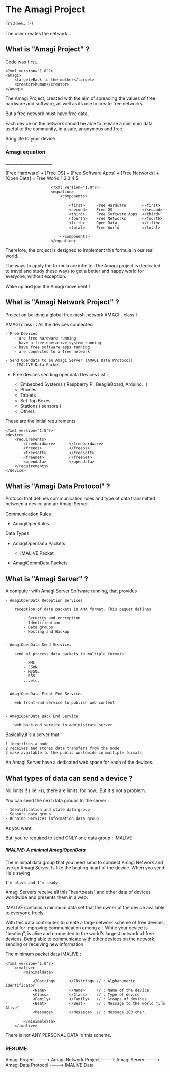The Amagi Project
=================




I´m alive... :-)

The user creates the network...





What is "Amagi Project" ?
-------------------------------

Code was first..
    
    <?xml version="1.0"?>
    <amagi>
        <target>Back to the mother</target>
        <creator>human</creator>
    </amagi>

The Amagi Project, created with the aim of spreading the values of free hardware and software,
as well as its use to create free networks.

But a free network must have free data.

Each device on the network should be able to release a minimum data useful to the community,
in a safe, anonymous and free.

Bring life to your device



<h3>Amagi equation</h3>
_______________________


[Free Hardware] + [Free OS]  + [Free Software Apps] + [Free Networks] + [Open Data] = Free World
1                   2                   3                   4               5   



                        <?xml version="1.0"?>
                        <equation>
                            <components>
                            
                                <first>     Free Hardware       </first>
                                <second>    Free OS             </second>
                                <third>     Free Software Apps  </third>
                                <fourth>    Free Networks       </fourth>
                                <fifth>     Open Data           </fifth>
                                <total>     Free World          </total>
                            
                            </components>
                        </equation>

Therefore, the project is designed to implement this formula in our real world.

The ways to apply the formula are infinite. The Amagi project is dedicated to travel and study these ways
to get a better and happy world for everyone, without exception.


Wake up and join the Amagi movement !




What is "Amagi Network Project" ?
-------------------------------


Project on building a global free mesh network AMAGI - class I

AMAGI class I : All the devices connected
    
    - Free Devices
        - are free hardware running
        - have a free operative system running
        - have free software apps running
        - are connected to a free network
        
    - Send Opendata to an Amagi Server (AMAGI Data Protocol)
        -IMALIVE Data Packet

- Free devices sending opendata 
Devices List :

    - Embebbed Systems ( Raspberry Pi, BeagleBoard, Arduino.. )
    - Phones
    - Tablets
    - Set Top Boxes
    - Stations ( sensors )
    - Others

These are the initial requirements

    <?xml version="1.0"?>
    <device>
        <requirements>
            <freehardware>      </freehardware>
            <freeos>            </freeos>
            <freesoft>          </freesoft>
            <freenet>           </freenet>
            <opendata>          </opendata>
        </requirements>
    </device>


What is "Amagi Data Protocol" ?
-------------------------------

Protocol that defines communication rules and type of data transmitted between a device and an Amagi Server.

<bold>Communication Rules</bold>

- AmagiOpenRules

<bold>Data Types</bold>

- AmagiOpenData Packets
    
    - IMALIVE Packet

- AmagiCommData Packets


What is "Amagi Server" ?
-------------------------------

A computer with Amagi Server Software running, that provides 

    - AmagiOpenData Reception Services
        
        reception of data packets in AMA format. This paquet defines
            
            - Security and encryption
            - Identification
            - Data groups
            - Hosting and Backup
        
    
    - AmagiOpenData Send Services
        
        send of process data packets in multiple formats
            
            - XML
            - JSON
            - MySQL
            - RSS
            ...etc.

    
    - AmagiOpenData Front End Services
    
        web front-end service to publish web content
    
    
    - AmagiOpenData Back End Service
    
        web back-end service to administrate server



Basically,it´s a server that 

    1 identifies a node
    2 receives and stores data transfers from the node
    3 make available to the public worldwide in multiple formats


An Amagi Server have a dedicated web space for each of the devices.


What types of data can send a device ?
-------------------------------

No limits !! ( lie :-(), there are limits, for now...But it´s not a problem.

You can send the next data groups to the server :


    - Identification and state data group
    - Sensors data group
    - Running Services information data group

As you want.



But, you're required to send ONLY one data group : IMALIVE

<h5>IMALIVE: A minimal AmagiOpenData</h5>

The minimal data group that you need send to connect Amagi Network and use an Amagi Server.
Is like the beating heart of the device.
When you send He's saying 
        
    I'm alive and I'm ready.

Amagi Servers receive all this "heartbeats" and other data of devices worldwide and presents them in a web.

IMALIVE contains a minimum data set that the owner of the device available to everyone freely.

With this data contributes to create a large network scheme of free devices, useful for improving communication among all.
While your device is "beating", is alive and connected to the world's largest network of free devices.
Being able to communicate with other devices on the network, sending or receiving new information.


The minimum packet data IMALIVE :

    <?xml version="1.0"?>
        <imalive>
            <minimaldata>
            
                <IDstring>      </IDstring> // : Alphanumeric identificator
                <Name>          </Name>     // : Name of the device
                <Class>         </Class>    // : Type of device
                <Family>        </Family>   // : Groups of devices
                <Beat>          </Beat>     // : Message to the world "I´m Alive"
                <Message>       </Message>  // : Message 200 char.
            
            </minimaldata>
        </imalive>

There is not ANY PERSONAL DATA in this scheme.


<h3>RESUME</h3>

Amagi Project ----> Amagi Network Project ----> Amagi Server ----> Amagi Data Protocol ----> IMALIVE Data
